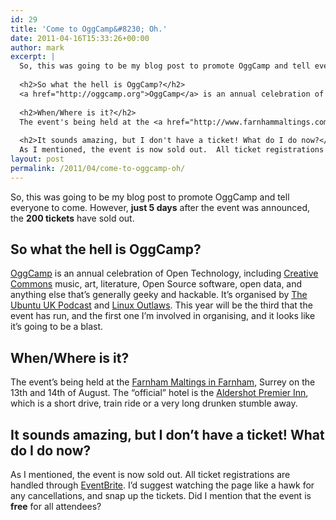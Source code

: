 ```yaml
---
id: 29
title: 'Come to OggCamp&#8230; Oh.'
date: 2011-04-16T15:33:26+00:00
author: mark
excerpt: |
  So, this was going to be my blog post to promote OggCamp and tell everyone to come. However, <strong>just 5 days</strong> after the event was announced, the <strong>200 tickets</strong> have sold out.
  
  <h2>So what the hell is OggCamp?</h2>
  <a href="http://oggcamp.org">OggCamp</a> is an annual celebration of Open Technology, including <a href="http://creativecommons.org">Creative Commons</a> music, art, literature, Open Source software, open data, and anything else that's generally geeky and hackable. It's organised by <a href="http://podcast.ubuntu-uk.org">The Ubuntu UK Podcast</a> and <a href="http://linuxoutlaws.com">Linux Outlaws</a>.  This year will be the third that the event has run, and the first one I'm involved in organising, and it looks like it's going to be a blast.
  
  <h2>When/Where is it?</h2>
  The event's being held at the <a href="http://www.farnhammaltings.com/">Farnham Maltings in Farnham</a>, Surrey on the 13th and 14th of August.  The "official" hotel is the <a href="http://www.premierinn.com/en/hotel/ALDWIL/aldershot">Aldershot Premier Inn</a>, which is a short drive, train ride or a very long drunken stumble away.
  
  <h2>It sounds amazing, but I don't have a ticket! What do I do now?</h2>
  As I mentioned, the event is now sold out.  All ticket registrations are handled through <a href="http://oggcamp11.eventbrite.com/">EventBrite</a>.  I'd suggest watching the page like a hawk for any cancellations, and snap up the tickets.  Did I mention that the event is <strong>free</strong> for all attendees?
layout: post
permalink: /2011/04/come-to-oggcamp-oh/
---
```

So, this was going to be my blog post to promote OggCamp and tell everyone to come. However, **just 5 days** after the event was announced, the **200 tickets** have sold out.

## So what the hell is OggCamp?

[OggCamp](http://oggcamp.org) is an annual celebration of Open Technology, including [Creative Commons](http://creativecommons.org) music, art, literature, Open Source software, open data, and anything else that&#8217;s generally geeky and hackable. It&#8217;s organised by [The Ubuntu UK Podcast](http://podcast.ubuntu-uk.org) and [Linux Outlaws](http://linuxoutlaws.com). This year will be the third that the event has run, and the first one I&#8217;m involved in organising, and it looks like it&#8217;s going to be a blast.

## When/Where is it?

The event&#8217;s being held at the [Farnham Maltings in Farnham](http://www.farnhammaltings.com/), Surrey on the 13th and 14th of August. The &#8220;official&#8221; hotel is the [Aldershot Premier Inn](http://www.premierinn.com/en/hotel/ALDWIL/aldershot), which is a short drive, train ride or a very long drunken stumble away.

## It sounds amazing, but I don&#8217;t have a ticket! What do I do now?

As I mentioned, the event is now sold out. All ticket registrations are handled through [EventBrite](http://oggcamp11.eventbrite.com/). I&#8217;d suggest watching the page like a hawk for any cancellations, and snap up the tickets. Did I mention that the event is **free** for all attendees?